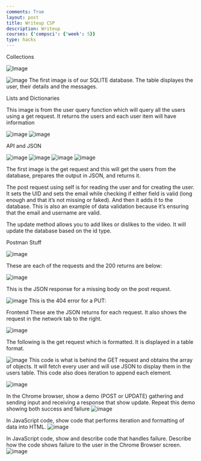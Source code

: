 ```yaml
---
comments: True
layout: post
title: Writeup CSP
description: Writeup
courses: {'compsci': {'week': 5}}
type: hacks
---
```


Collections



![Image](https://github.com/nighthawkcoders/teacher_portfolio/assets/68722712/afbd00c3-94a7-48ca-8d23-21fb3045478b)



![image](https://github.com/aashrayr/student2/assets/68722712/164778e4-b6d9-4793-a091-177034889cf6)
The first image is of our SQLITE database. The table displayes the user, their details and the messages.


Lists and Dictionaries

This image is from the user query function which will query all the users using a get request. It returns the users and each user item will have information

![image](https://github.com/aashrayr/student2/assets/68722712/da7e517e-6f22-4964-84e6-5c3c4a5c9f7b)
![image](https://github.com/aashrayr/student2/assets/68722712/2f8f4b47-e5f5-470e-8b27-99ca85921dac)


API and JSON

![image](https://github.com/aashrayr/student2/assets/68722712/b30afd4c-f19a-4b02-8cda-112aeb8cc3ac)
![image](https://github.com/aashrayr/student2/assets/68722712/6c519f5b-465e-41cc-a212-31a858f801a5)
![image](https://github.com/aashrayr/student2/assets/68722712/57531126-5eb7-48f0-acf9-fea20cb9e3cf)
![image](https://github.com/aashrayr/student2/assets/68722712/26beaeab-2fb3-4dcb-938d-6ae7f8c1ead5)

The first image is the get request and this will get the users from the database, prepares the output in JSON, and returns it.

The post request using self is for reading the user and for creating the user. It sets the UID and sets the email while checking if either field is valid (long enough and that it’s not missing or faked). And then it adds it to the database. This is also an example of data validation because it’s ensuring that the email and username are valid.

The update method allows you to add likes or dislikes to the video. It will update the database based on the id type.

Postman Stuff

![image](https://github.com/aashrayr/student2/assets/68722712/8e6b7594-4065-430e-a782-1ffdb40cda84)

These are each of the requests and the 200 returns are below:


![image](https://github.com/aashrayr/student2/assets/68722712/b5ece026-e45e-494c-ada5-efd898f0f619)

This is the JSON response for a missing body on the post request.

![image](https://github.com/aashrayr/student2/assets/68722712/7b6e685d-9fe5-4bd0-9045-504c8605e61d)
This is the 404 error for a PUT:


Frontend
These are the JSON returns for each request. It also shows the request in the network tab to the right.


![image](https://github.com/aashrayr/student2/assets/68722712/fd21c7ee-092b-4d8b-8a2b-386cdb732a86)

The following is the get request which is formatted. It is displayed in a table format.


![image](https://github.com/aashrayr/student2/assets/68722712/5dc247e3-fdca-400a-92d9-e098fa9bf260)
This code is what is behind the GET request and obtains the array of objects. It will fetch every user and will use JSON to display them in the users table. This code also does iteration to append each element.

![image](https://github.com/aashrayr/student2/assets/68722712/06202a2b-f5b2-4b46-9e2a-ee2653a2cc5c)



In the Chrome browser, show a demo (POST or UPDATE) gathering and sending input and receiving a response that show update. Repeat this demo showing both success and failure
![image](https://github.com/aashrayr/student2/assets/68722712/4e998cad-5ea2-42e2-bce2-c016dbd33aa9)


In JavaScript code, show code that performs iteration and formatting of data into HTML.
![image](https://github.com/aashrayr/student2/assets/68722712/b840f9b5-f6aa-437b-a06b-7c4c97c9d0a6)

In JavaScript code, show and describe code that handles failure. Describe how the code shows failure to the user in the Chrome Browser screen.
![image](https://github.com/aashrayr/student2/assets/68722712/3e6e68ef-8635-46ab-ba69-1db9d7e00a50)
